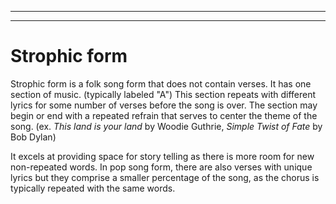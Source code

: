 
---
---
# Strophic form
Strophic form is a folk song form that does not contain verses. It has one section of music. (typically labeled "A") This section repeats with different lyrics for some number of verses before the song is over. The section may begin or end with a repeated refrain that serves to center the theme of the song. (ex. *This land is your land* by Woodie Guthrie, *Simple Twist of Fate* by Bob Dylan)

It excels at providing space for story telling as there is more room for new non-repeated words. In pop song form, there are also verses with unique lyrics but they comprise a smaller percentage of the song, as the chorus is typically repeated with the same words.